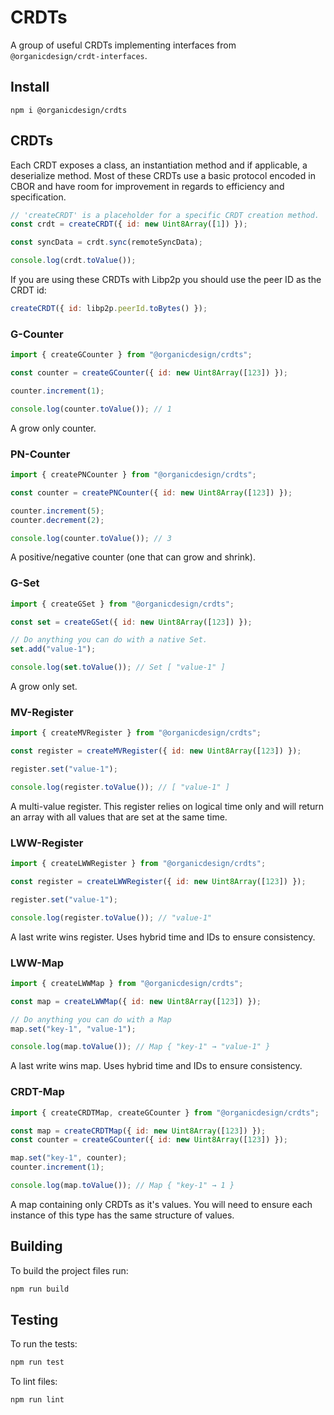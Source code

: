 # CRDTs

A group of useful CRDTs implementing interfaces from `@organicdesign/crdt-interfaces`.

## Install

```
npm i @organicdesign/crdts
```

## CRDTs

Each CRDT exposes a class, an instantiation method and if applicable, a deserialize method. Most of these CRDTs use a basic protocol encoded in CBOR and have room for improvement in regards to efficiency and specification.

```javascript
// 'createCRDT' is a placeholder for a specific CRDT creation method.
const crdt = createCRDT({ id: new Uint8Array([1]) });

const syncData = crdt.sync(remoteSyncData);

console.log(crdt.toValue());
```

If you are using these CRDTs with Libp2p you should use the peer ID as the CRDT id:

```javascript
createCRDT({ id: libp2p.peerId.toBytes() });
```

### G-Counter

```javascript
import { createGCounter } from "@organicdesign/crdts";

const counter = createGCounter({ id: new Uint8Array([123]) });

counter.increment(1);

console.log(counter.toValue()); // 1
```

A grow only counter.

### PN-Counter

```javascript
import { createPNCounter } from "@organicdesign/crdts";

const counter = createPNCounter({ id: new Uint8Array([123]) });

counter.increment(5);
counter.decrement(2);

console.log(counter.toValue()); // 3
```

A positive/negative counter (one that can grow and shrink).

### G-Set

```javascript
import { createGSet } from "@organicdesign/crdts";

const set = createGSet({ id: new Uint8Array([123]) });

// Do anything you can do with a native Set.
set.add("value-1");

console.log(set.toValue()); // Set [ "value-1" ]
```

A grow only set.

### MV-Register
```javascript
import { createMVRegister } from "@organicdesign/crdts";

const register = createMVRegister({ id: new Uint8Array([123]) });

register.set("value-1");

console.log(register.toValue()); // [ "value-1" ]
```

A multi-value register. This register relies on logical time only and will return an array with all values that are set at the same time.

### LWW-Register

```javascript
import { createLWWRegister } from "@organicdesign/crdts";

const register = createLWWRegister({ id: new Uint8Array([123]) });

register.set("value-1");

console.log(register.toValue()); // "value-1"
```

A last write wins register. Uses hybrid time and IDs to ensure consistency.

### LWW-Map

```javascript
import { createLWWMap } from "@organicdesign/crdts";

const map = createLWWMap({ id: new Uint8Array([123]) });

// Do anything you can do with a Map
map.set("key-1", "value-1");

console.log(map.toValue()); // Map { "key-1" → "value-1" }
```

A last write wins map. Uses hybrid time and IDs to ensure consistency.

### CRDT-Map

```javascript
import { createCRDTMap, createGCounter } from "@organicdesign/crdts";

const map = createCRDTMap({ id: new Uint8Array([123]) });
const counter = createGCounter({ id: new Uint8Array([123]) });

map.set("key-1", counter);
counter.increment(1);

console.log(map.toValue()); // Map { "key-1" → 1 }
```

A map containing only CRDTs as it's values. You will need to ensure each instance of this type has the same structure of values.

## Building

To build the project files run:

```sh
npm run build
```

## Testing

To run the tests:

```sh
npm run test
```

To lint files:

```sh
npm run lint
```
